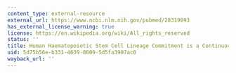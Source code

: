```yaml
---
content_type: external-resource
external_url: https://www.ncbi.nlm.nih.gov/pubmed/28319093
has_external_license_warning: true
license: https://en.wikipedia.org/wiki/All_rights_reserved
status: ''
title: Human Haematopoietic Stem Cell Lineage Commitment is a Continuous Process
uid: 5d75b56e-b331-4639-8609-5d5fa3907ac0
wayback_url: ''
---
```


